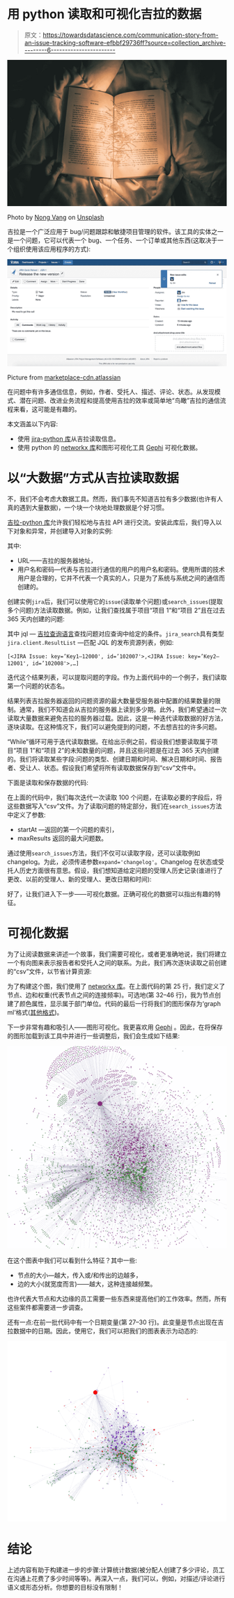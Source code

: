 # 用 python 读取和可视化吉拉的数据

> 原文：<https://towardsdatascience.com/communication-story-from-an-issue-tracking-software-efbbf29736ff?source=collection_archive---------6----------------------->

![](img/32082342ec17b342bd802fca43cdcff1.png)

Photo by [Nong Vang](https://unsplash.com/photos/9pw4TKvT3po?utm_source=unsplash&utm_medium=referral&utm_content=creditCopyText) on [Unsplash](https://unsplash.com/search/photos/story?utm_source=unsplash&utm_medium=referral&utm_content=creditCopyText)

吉拉是一个广泛应用于 bug/问题跟踪和敏捷项目管理的软件。该工具的实体之一是一个问题，它可以代表一个 bug、一个任务、一个订单或其他东西(这取决于一个组织使用该应用程序的方式):

![](img/9573e6107f79b2f406ee646c3dd765bd.png)

Picture from [marketplace-cdn.atlassian](https://marketplace-cdn.atlassian.com/files/images/1b643789-f610-44bb-83fc-0335c5f3fa9e.png)

在问题中有许多通信信息，例如，作者、受托人、描述、评论、状态。从发现模式、潜在问题、改进业务流程和提高使用吉拉的效率或简单地“鸟瞰”吉拉的通信流程来看，这可能是有趣的。

本文涵盖以下内容:

*   使用 [jira-python 库](https://jira.readthedocs.io/en/master/)从吉拉读取信息。
*   使用 python 的 [networkx 库](https://networkx.github.io/)和图形可视化工具 [Gephi](https://gephi.org/) 可视化数据。

# 以“大数据”方式从吉拉读取数据

不，我们不会考虑大数据工具。然而，我们事先不知道吉拉有多少数据(也许有人真的遇到大量数据)，一个块一个块地处理数据是个好习惯。

[吉拉-python 库](https://jira.readthedocs.io/en/master/)允许我们轻松地与吉拉 API 进行交流。安装此库后，我们导入以下对象和异常，并创建导入对象的实例:

其中:

*   URL——吉拉的服务器地址，
*   用户名和密码—代表与吉拉进行通信的用户的用户名和密码。使用所谓的技术用户是合理的，它并不代表一个真实的人，只是为了系统与系统之间的通信而创建的。

创建实例`jira`后，我们可以使用它的`issue`(读取单个问题)或`search_issues`(提取多个问题)方法读取数据。例如，让我们查找属于项目“项目 1”和“项目 2”且在过去 365 天内创建的问题:

其中 jql — [吉拉查询语言](https://www.atlassian.com/blog/jira-software/jql-the-most-flexible-way-to-search-jira-14)查找问题对应查询中给定的条件。`jira_search`具有类型`jira.client.ResultList` —匹配 JQL 的发布资源列表，例如:

```
[<JIRA Issue: key=’Key1–12000', id=’102007'>,<JIRA Issue: key=’Key2–12001', id=’102008'>,…]
```

迭代这个结果列表，可以提取问题的字段。作为上面代码中的一个例子，我们读取第一个问题的状态名。

结果列表吉拉服务器返回的问题资源的最大数量受服务器中配置的结果数量的限制。通常，我们不知道会从吉拉的服务器上读到多少期。此外，我们希望通过一次读取大量数据来避免吉拉的服务器过载。因此，这是一种迭代读取数据的好方法，逐块读取。在这种情况下，我们可以避免提到的问题，不去想吉拉的许多问题。

“While”循环可用于迭代读取数据。在给出示例之前，假设我们想要读取属于项目“项目 1”和“项目 2”的未知数量的问题，并且这些问题是在过去 365 天内创建的。我们将读取某些字段:问题的类型、创建日期和时间、解决日期和时间、报告者、受让人、状态。假设我们希望将所有读取数据保存到“csv”文件中。

下面是读取和保存数据的代码:

在上面的代码中，我们每次迭代一次读取 100 个问题，在读取必要的字段后，将这些数据写入“csv”文件。为了读取问题的特定部分，我们在`search_issues`方法中定义了参数:

*   startAt —返回的第一个问题的索引，
*   maxResults 返回的最大问题数。

通过使用`search_issues`方法，我们不仅可以读取字段，还可以读取例如 changelog。为此，必须传递参数`expand='changelog'`。Changelog 在状态或受托人历史方面很有意思。假设，我们想知道给定问题的受理人历史记录(谁进行了更改、以前的受理人、新的受理人、更改日期和时间):

好了，让我们进入下一步——可视化数据。正确可视化的数据可以指出有趣的特征。

# 可视化数据

为了让阅读数据来讲述一个故事，我们需要可视化，或者更准确地说，我们将建立一个有向图来表示报告者和受托人之间的联系。为此，我们再次逐块读取之前创建的“csv”文件，以节省计算资源:

为了构建这个图，我们使用了 [networkx 库](https://networkx.github.io/)。在上面代码的第 25 行，我们定义了节点、边和权重(代表节点之间的连接频率)。可选地(第 32–46 行)，我为节点创建了颜色属性，显示属于部门单位。代码的最后一行将我们的图形保存为‘graph ml’格式([其他格式](https://networkx.github.io/documentation/stable/reference/readwrite/index.html))。

下一步非常有趣和吸引人——图形可视化。我更喜欢用 [Gephi](https://gephi.org/) 。因此，在将保存的图形加载到该工具中并进行一些调整后，我们会生成如下结果:

![](img/6ed0c0d19204139364a03726d4dd74b1.png)

在这个图表中我们可以看到什么特征？其中一些:

*   节点的大小—越大，传入或/和传出的边越多，
*   边的大小(就宽度而言)——越大，这种连接越频繁。

也许代表大节点和大边缘的员工需要一些东西来提高他们的工作效率。然而，所有这些案件都需要进一步调查。

还有一点:在前一批代码中有一个日期变量(第 27–30 行)。此变量是节点出现在吉拉数据中的日期。因此，使用它，我们可以把我们的图表表示为动态的:

![](img/d6fc3ef3a5b03489e6a86337341bcee7.png)

# 结论

上述内容有助于构建进一步的步骤:计算统计数据(被分配人创建了多少评论，员工在沟通上花费了多少时间等等)。再深入一点，我们可以，例如，对描述/评论进行语义或形态分析。你想要的目标没有限制！
